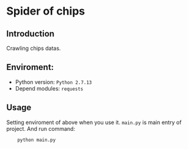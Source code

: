 # Spider of chips

## Introduction

Crawling chips datas.

## Enviroment:

* Python version: `Python 2.7.13`
* Depend modules: `requests`

## Usage

Setting enviroment of above when you use it. `main.py` is main entry of project. And run command:

```
    python main.py
```